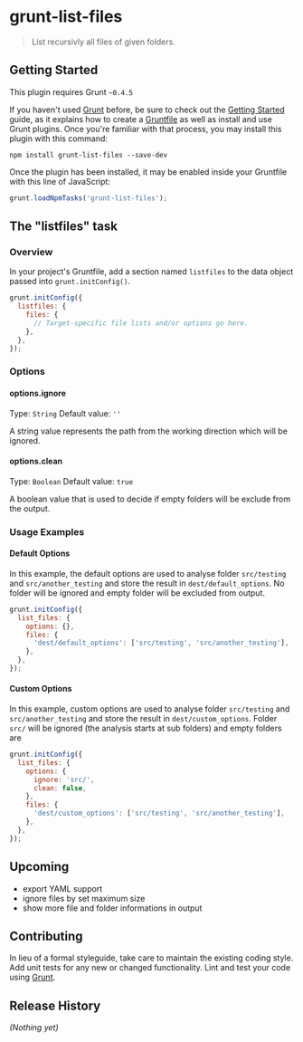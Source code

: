 # grunt-list-files

> List recursivly all files of given folders.

## Getting Started
This plugin requires Grunt `~0.4.5`

If you haven't used [Grunt](http://gruntjs.com/) before, be sure to check out the [Getting Started](http://gruntjs.com/getting-started) guide, as it explains how to create a [Gruntfile](http://gruntjs.com/sample-gruntfile) as well as install and use Grunt plugins. Once you're familiar with that process, you may install this plugin with this command:

```shell
npm install grunt-list-files --save-dev
```

Once the plugin has been installed, it may be enabled inside your Gruntfile with this line of JavaScript:

```js
grunt.loadNpmTasks('grunt-list-files');
```

## The "listfiles" task

### Overview
In your project's Gruntfile, add a section named `listfiles` to the data object passed into `grunt.initConfig()`.

```js
grunt.initConfig({
  listfiles: {
    files: {
      // Target-specific file lists and/or options go here.
    },
  },
});
```

### Options

#### options.ignore
Type: `String`
Default value: `''`

A string value represents the path from the working direction which will be ignored.

#### options.clean
Type: `Boolean`
Default value: `true`

A boolean value that is used to decide if empty folders will be exclude from the output.

### Usage Examples

#### Default Options
In this example, the default options are used to analyse folder `src/testing` and `src/another_testing` and store the result in `dest/default_options`. No folder will be ignored and empty folder will be excluded from output.

```js
grunt.initConfig({
  list_files: {
    options: {},
    files: {
      'dest/default_options': ['src/testing', 'src/another_testing'],
    },
  },
});
```

#### Custom Options
In this example, custom options are used to analyse folder `src/testing` and `src/another_testing` and store the result in `dest/custom_options`. Folder `src/` will be ignored (the analysis starts at sub folders) and empty folders are  

```js
grunt.initConfig({
  list_files: {
    options: {
      ignore: 'src/',
      clean: false,
    },
    files: {
      'dest/custom_options': ['src/testing', 'src/another_testing'],
    },
  },
});
```

## Upcoming
- export YAML support
- ignore files by set maximum size
- show more file and folder informations in output

## Contributing
In lieu of a formal styleguide, take care to maintain the existing coding style. Add unit tests for any new or changed functionality. Lint and test your code using [Grunt](http://gruntjs.com/).

## Release History
_(Nothing yet)_
